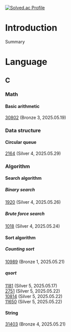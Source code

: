 [![Solved.ac Profile](http://mazassumnida.wtf/api/generate_badge?boj=j30n9hn)](https://solved.ac/j30n9hn)
# Introduction
Summary

# Language
## C
### Math
#### Basic arithmetic
[30802](./CLASS/CLASS2/30802/main.c) (Bronze 3, 2025.05.19)
### Data structure
#### Circular queue
[2164](./CLASS/CLASS2/2164/main.c) (Silver 4, 2025.05.29)<br>
### Algorithm
#### Search algorithm
##### Binary search
[1920](./CLASS/CLASS2/1920/main.c) (Silver 4, 2025.05.26)<br>
##### Brute force search
[1018](./CLASS/CLASS2/1018/main.c) (Silver 4, 2025.05.24)<br>
#### Sort algorithm
##### Counting sort
[10989](./CLASS/CLASS2/10989/main.c) (Bronze 1, 2025.05.21)
##### qsort
[1181](./CLASS/CLASS2/1181/main.c) (Silver 5, 2025.05.17)<br>
[2751](./CLASS/CLASS2/2751/main.c) (Silver 5, 2025.05.22)<br>
[10814](./CLASS/CLASS2/10814/main.c) (Silver 5, 2025.05.22)<br>
[11650](./CLASS/CLASS2/11650/main.c) (Silver 5, 2025.05.22)<br>
#### String
[31403](./CLASS/CLASS1/31403/main.c) (Bronze 4, 2025.05.21)
